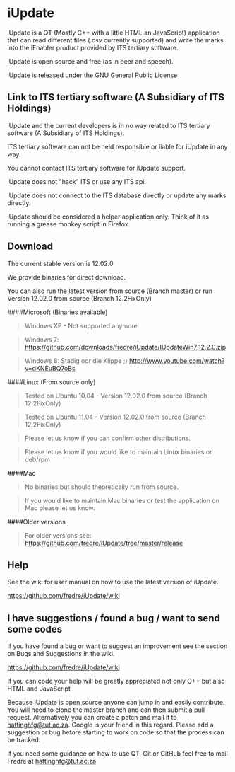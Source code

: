 iUpdate
=======

iUpdate is a QT (Mostly C++ with a little HTML an JavaScript) application that can read different files (.csv currently supported) and write the marks into the iEnabler product provided by ITS tertiary software.

iUpdate is open source and free (as in beer and speech). 

iUpdate is released under the GNU General Public License 


Link to ITS tertiary software (A Subsidiary of ITS Holdings)
------------------------------------------------------------

iUpdate and the current developers is in no way related to ITS tertiary software (A Subsidiary of ITS Holdings). 

ITS tertiary software can not be held responsible or liable for iUpdate in any way. 

You cannot contact ITS tertiary software for iUpdate support.

iUpdate does not "hack" ITS or use any ITS api.

iUpdate does not connect to the ITS database directly or update any marks directly. 

iUpdate should be considered a helper application only. Think of it as running a grease monkey script in Firefox.


Download
---------

The current stable version is 12.02.0

We provide binaries for direct download. 

You can also run the latest version from source (Branch master) or 
run Version 12.02.0 from source (Branch 12.2FixOnly) 

####Microsoft (Binaries available)
	
>Windows XP - Not supported anymore 

>Windows 7: https://github.com/downloads/fredre/iUpdate/IUpdateWin7_12.2.0.zip

>Windows 8: Stadig oor die Klippe ;) http://www.youtube.com/watch?v=dKNEuBQ7oBs
	
		
####Linux (From source only)
	
>Tested on Ubuntu 10.04  - Version 12.02.0 from source (Branch 12.2FixOnly)

>Tested on Ubuntu 11.04 - Version 12.02.0 from source (Branch 12.2FixOnly)
		
>Please let us know if you can confirm other distributions.

>Please let us know if you would like to maintain Linux binaries or deb/rpm 

	
####Mac 

>No binaries but should theoretically run from source.

>If you would like to maintain  Mac binaries or test the application on Mac please let us know.


####Older versions
		
>For older versions see: https://github.com/fredre/iUpdate/tree/master/release


Help
---------

See the wiki for user manual on how to use the latest version of iUpdate. 

https://github.com/fredre/iUpdate/wiki




I have suggestions / found a bug / want to send some codes 
----------------
If you have found a bug or want to suggest an improvement see the section on Bugs and Suggestions in the wiki.

https://github.com/fredre/iUpdate/wiki

If you can code your help will be greatly appreciated not only C++ but also HTML and JavaScript

Because iUpdate is open source anyone can jump in and easily contribute. You will need to clone the master branch and can then submit a pull request. Alternatively you can
create a patch and mail it to hattinghfg@tut.ac.za. Google is your friend in this regard. Please add a suggestion or bug before starting to work on code so that the process can be tracked.

If you need some guidance on how to use QT, Git or GitHub feel free to mail Fredre at hattinghfg@tut.ac.za
 





